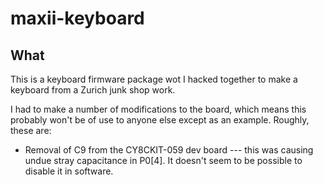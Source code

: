 maxii-keyboard
==============


What
----

This is a keyboard firmware package wot I hacked together to make a keyboard
from a Zurich junk shop work.

I had to make a number of modifications to the board, which means this probably
won't be of use to anyone else except as an example. Roughly, these are:

  - Removal of C9 from the CY8CKIT-059 dev board --- this was causing undue
    stray capacitance in P0[4]. It doesn't seem to be possible to disable it in
    software.
  